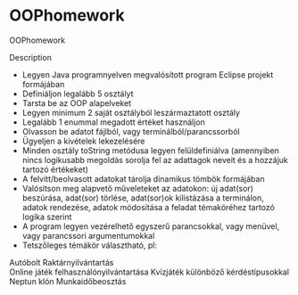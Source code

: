 # OOPhomework
OOPhomework 

Description

* Legyen Java programnyelven megvalósított program Eclipse projekt formájában
 * Definiáljon legalább 5 osztályt  
 * Tarsta be az OOP alapelveket  
* Legyen minimum 2 saját osztályból leszármaztatott osztály  
* Legalább 1 enummal megadott értéket használjon  
* Olvasson be adatot fájlból, vagy terminálból/parancssorból  
* Ügyeljen a kivételek lekezelésére  
* Minden osztály toString metódusa legyen felüldefiniálva (amennyiben nincs logikusabb megoldás sorolja fel az adattagok neveit és a hozzájuk tartozó értékeket)
* A felvitt/beolvasott adatokat tárolja dinamikus tömbök formájában
* Valósítson meg alapvető műveleteket az adatokon: új adat(sor) beszúrása, adat(sor) törlése, adat(sor)ok kilistázása a terminálon, adatok rendezése, adatok módosítása a feladat témaköréhez tartozó logika szerint
* A program legyen vezérelhető egyszerű parancsokkal, vagy menüvel, vagy parancssori argumentumokkal
* Tetszőleges témákör választható, pl:

Autóbolt
Raktárnyilvántartás  
Online játék felhasználónyilvántartása
Kvízjáték különböző kérdéstípusokkal
Neptun klón
Munkaidőbeosztás